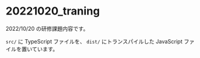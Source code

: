 # 20221020_traning

2022/10/20 の研修課題内容です。

`src/` に TypeScript ファイルを、
`dist/` にトランスパイルした JavaScript ファイルを置いています。
